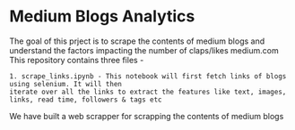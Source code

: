 # Medium Blogs Analytics
The goal of this prject is to scrape the contents of medium blogs and understand the factors impacting the number of claps/likes medium.com
This repository contains three files - 
```
1. scrape_links.ipynb - This notebook will first fetch links of blogs using selenium. It will then 
iterate over all the links to extract the features like text, images, links, read time, followers & tags etc 
```
We have built a web scrapper for scrapping the contents of medium blogs
